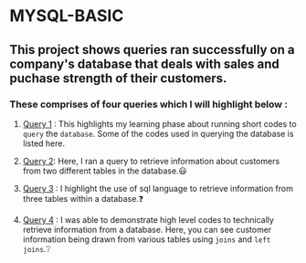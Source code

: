# MYSQL-BASIC
## This project shows queries ran successfully on a company's database that deals with sales and puchase strength of their customers.
### These comprises of four queries which I will highlight below :

1. [Query 1](sql_queries1.sql) : This highlights my learning phase about running short codes to `query` the `database`. Some of the codes used in querying the database is listed here.

2. [Query 2](sql_queries.sql): Here, I ran a query to retrieve information about customers from two different tables in the database.😃

3. [Query 3](sql_queries3.sql) : I highlight the use of sql language to retrieve information from three tables within a database.❓
4. [Query 4](sql_queries4) : I was able to demonstrate high level codes to technically retrieve information from a database. Here, you can see customer information being drawn from various tables using `joins` and `left joins`.❔
